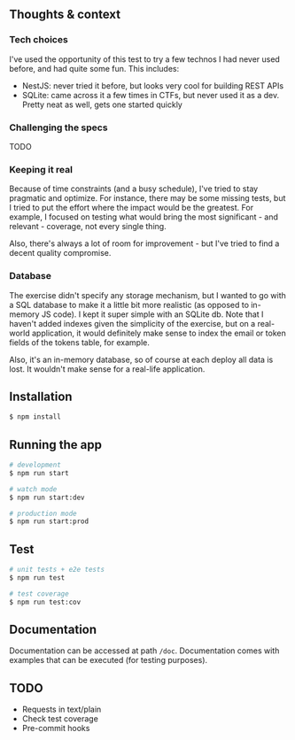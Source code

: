 ## Thoughts & context

### Tech choices

I've used the opportunity of this test to try a few technos I had never used before, and had quite some fun. This includes:
- NestJS: never tried it before, but looks very cool for building REST APIs
- SQLite: came across it a few times in CTFs, but never used it as a dev. Pretty neat as well, gets one started quickly

### Challenging the specs

TODO

### Keeping it real

Because of time constraints (and a busy schedule), I've tried to stay pragmatic and optimize. For instance, there may be some missing tests, but I tried to put the effort where the impact would be the greatest. For example, I focused on testing what would bring the most significant - and relevant - coverage, not every single thing.

Also, there's always a lot of room for improvement - but I've tried to find a decent quality compromise.

### Database

The exercise didn't specify any storage mechanism, but I wanted to go with a SQL database to make it a little bit more realistic (as opposed to in-memory JS code). I kept it super simple with an SQLite db. Note that I haven't added indexes given the simplicity of the exercise, but on a real-world application, it would definitely make sense to index the email or token fields of the tokens table, for example.

Also, it's an in-memory database, so of course at each deploy all data is lost. It wouldn't make sense for a real-life application.

## Installation

```bash
$ npm install
```

## Running the app

```bash
# development
$ npm run start

# watch mode
$ npm run start:dev

# production mode
$ npm run start:prod
```

## Test

```bash
# unit tests + e2e tests
$ npm run test

# test coverage
$ npm run test:cov
```

## Documentation

Documentation can be accessed at path `/doc`. Documentation comes with examples that can be executed (for testing purposes).

## TODO

- Requests in text/plain
- Check test coverage
- Pre-commit hooks